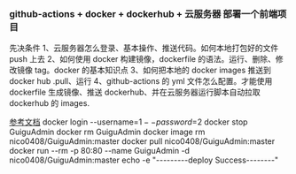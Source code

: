 ### github-actions + docker + dockerhub + 云服务器 部署一个前端项目

先决条件
1、云服务器怎么登录、基本操作、推送代码。如何本地打包好的文件 push 上去
2、如何使用 docker 构建镜像，dockerfile 的语法。运行、删除、修改镜像 tag。docker 的基本知识点
3、如何把本地的 docker images 推送到 docker hub .pull、运行
4、github-actions 的 yml 文件怎么配置。才能使用 dockerfile 生成镜像、推送 dockerhub、并在云服务器运行脚本自动拉取 dockerhub 的 images.

[参考文档](https://juejin.cn/post/7156518122617307166#heading-13)
docker login --username=$1 --password=$2
docker stop GuiguAdmin
docker rm GuiguAdmin
docker image rm nico0408/GuiguAdmin:master
docker pull nico0408/GuiguAdmin:master
docker run --rm -p 80:80 --name GuiguAdmin -d nico0408/GuiguAdmin:master
echo -e "---------deploy Success--------"
